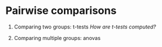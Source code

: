 # Pairwise comparisons

1. Comparing two groups: t-tests
  *How are t-tests computed?*

   
3. Comparing multiple groups: anovas

